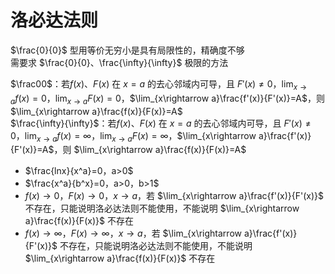 # 洛必达法则
$\frac{0}{0}$ 型用等价无穷小是具有局限性的，精确度不够  
需要求 $\frac{0}{0}、\frac{\infty}{\infty}$ 极限的方法  

$\frac00$：若$f(x)、F(x)$ 在 $x=a$ 的去心邻域内可导，且 $F'(x)\ne0$，$\lim_{x\rightarrow a}f(x)=0，\lim_{x\rightarrow a}F(x)=0$，$\lim_{x\rightarrow a}\frac{f'(x)}{F'(x)}=A$，则 $\lim_{x\rightarrow a}\frac{f(x)}{F(x)}=A$  
$\frac{\infty}{\infty}$：若$f(x)、F(x)$ 在 $x=a$ 的去心邻域内可导，且 $F'(x)\ne0$，$\lim_{x\rightarrow a}f(x)=\infty，\lim_{x\rightarrow a}F(x)=\infty$，$\lim_{x\rightarrow a}\frac{f'(x)}{F'(x)}=A$，则 $\lim_{x\rightarrow a}\frac{f(x)}{F(x)}=A$  

+ $\frac{lnx}{x^a}=0，a>0$
+ $\frac{x^a}{b^x}=0，a>0，b>1$
+ $f(x)\rightarrow 0，F(x)\rightarrow 0，x\rightarrow a$，若 $\lim_{x\rightarrow a}\frac{f'(x)}{F'(x)}$ 不存在，只能说明洛必达法则不能使用，不能说明 $\lim_{x\rightarrow a}\frac{f(x)}{F(x)}$ 不存在
+ $f(x)\rightarrow \infty，F(x)\rightarrow \infty，x\rightarrow a$，若 $\lim_{x\rightarrow a}\frac{f'(x)}{F'(x)}$ 不存在，只能说明洛必达法则不能使用，不能说明 $\lim_{x\rightarrow a}\frac{f(x)}{F(x)}$ 不存在




